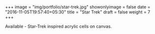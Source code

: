 +++
image = "img/portfolio/star-trek.jpg"
showonlyimage = false
date = "2016-11-05T19:57:40+05:30"
title = "Star Trek"
draft = false
weight = 7
+++

Available - Star-Trek inspired acrylic cells on canvas.
